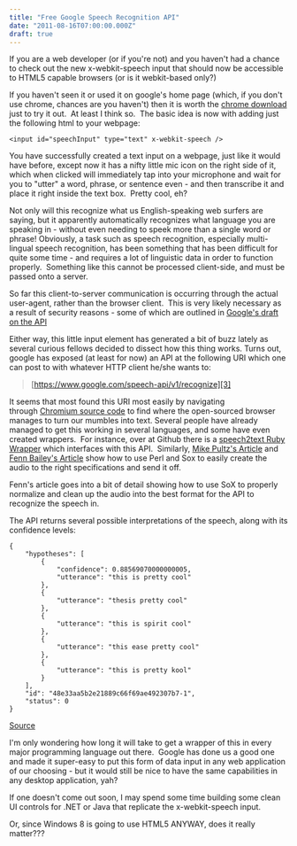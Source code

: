 ```yaml
---
title: "Free Google Speech Recognition API"
date: "2011-08-16T07:00:00.000Z"
draft: true
---
```


If you are a web developer (or if you're not) and you haven't had a chance to check out the new x-webkit-speech input that should now be accessible to HTML5 capable browsers (or is it webkit-based only?)

If you haven't seen it or used it on google's home page (which, if you don't use chrome, chances are you haven't) then it is worth the [chrome download][1] just to try it out.  At least I think so.  The basic idea is now with adding just the following html to your webpage:

    <input id="speechInput" type="text" x-webkit-speech />

You have successfully created a text input on a webpage, just like it would have before, except now it has a nifty little mic icon on the right side of it, which when clicked will immediately tap into your microphone and wait for you to "utter" a word, phrase, or sentence even - and then transcribe it and place it right inside the text box.  Pretty cool, eh?

Not only will this recognize what us English-speaking web surfers are saying, but it apparently automatically recognizes what language you are speaking in - without even needing to speek more than a single word or phrase! Obviously, a task such as speech recognition, especially multi-lingual speech recognition, has been something that has been difficult for quite some time - and requires a lot of linguistic data in order to function properly.  Something like this cannot be processed client-side, and must be passed onto a server.

So far this client-to-server communication is occurring through the actual user-agent, rather than the browser client.  This is very likely necessary as a result of security reasons - some of which are outlined in [Google's draft on the API][2]

Either way, this little input element has generated a bit of buzz lately as several curious fellows decided to dissect how this thing works. Turns out, google has exposed (at least for now) an API at the following URI which one can post to with whatever HTTP client he/she wants to:

> [https://www.google.com/speech-api/v1/recognize][3]

It seems that most found this URI most easily by navigating through [Chromium source code][4] to find where the open-sourced browser manages to turn our mumbles into text. Several people have already managed to get this working in several languages, and some have even created wrappers.  For instance, over at Github there is a [speech2text Ruby Wrapper][5] which interfaces with this API.  Similarly, [Mike Pultz's Article][6] and [Fenn Bailey's Article][7] show how to use Perl and Sox to easily create the audio to the right specifications and send it off.

Fenn's article goes into a bit of detail showing how to use SoX to properly normalize and clean up the audio into the best format for the API to recognize the speech in.

The API returns several possible interpretations of the speech, along with its confidence levels:

    {
        "hypotheses": [
            {
                "confidence": 0.88569070000000005,
                "utterance": "this is pretty cool"
            },
            {
                "utterance": "thesis pretty cool"
            },
            {
                "utterance": "this is spirit cool"
            },
            {
                "utterance": "this ease pretty cool"
            },
            {
                "utterance": "this is pretty kool"
            }
        ],
        "id": "48e33aa5b2e21889c66f69ae492307b7-1",
        "status": 0
    }

[Source][8]

I'm only wondering how long it will take to get a wrapper of this in every major programming language out there.  Google has done us a good one and made it super-easy to put this form of data input in any web application of our choosing - but it would still be nice to have the same capabilities in any desktop application, yah?

If one doesn't come out soon, I may spend some time building some clean UI controls for .NET or Java that replicate the x-webkit-speech input.

Or, since Windows 8 is going to use HTML5 ANYWAY, does it really matter???

[1]: http://chrome.google.com
[2]: http://www.w3.org/2005/Incubator/htmlspeech/2010/10/google-api-draft.html
[3]: https://www.google.com/speech-api/v1/recognize
[4]: http://src.chromium.org/viewvc/chrome/trunk/src/content/browser/speech/speech_recognition_request.cc?content-type=text/plain
[5]: https://github.com/taf2/speech2text
[6]: http://mikepultz.com/2011/03/accessing-google-speech-api-chrome-11/
[7]: http://fennb.com/fast-free-speech-recognition-using-googles-in
[8]: http://fennb.com/fast-free-speech-recognition-using-googles-in
